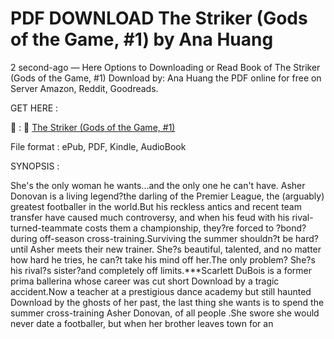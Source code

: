 # PDF DOWNLOAD The Striker (Gods of the Game, #1) by Ana Huang

2 second-ago — Here Options to Downloading or Read Book of The Striker (Gods of the Game, #1) Download by: Ana Huang the PDF online for free on Server Amazon, Reddit, Goodreads.

GET HERE :

📢 : 🔗 [The Striker (Gods of the Game, #1) ](https://nemikalah.web.app/file/204538483-the-striker)

File format : ePub, PDF, Kindle, AudioBook

SYNOPSIS :

She's the only woman he wants...and the only one he can't have. Asher Donovan is a living legend?the darling of the Premier League, the (arguably) greatest footballer in the world.But his reckless antics and recent team transfer have caused much controversy, and when his feud with his rival-turned-teammate costs them a championship, they?re forced to ?bond? during off-season cross-training.Surviving the summer shouldn?t be hard?until Asher meets their new trainer. She?s beautiful, talented, and no matter how hard he tries, he can?t take his mind off her.The only problem? She?s his rival?s sister?and completely off limits.***Scarlett DuBois is a former prima ballerina whose career was cut short Download by a tragic accident.Now a teacher at a prestigious dance academy but still haunted Download by the ghosts of her past, the last thing she wants is to spend the summer cross-training Asher Donovan, of all people .She swore she would never date a footballer, but when her brother leaves town for an

